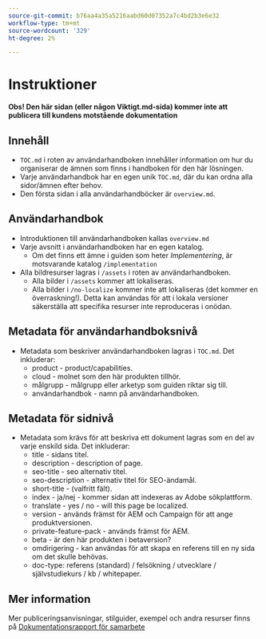 ```yaml
---
source-git-commit: b76aa4a35a5216aabd60d07352a7c4bd2b3e6e32
workflow-type: tm+mt
source-wordcount: '329'
ht-degree: 2%

---
```

# Instruktioner

**Obs! Den här sidan (eller någon Viktigt.md-sida) kommer inte att publicera till kundens motstående dokumentation**

## Innehåll

+ `TOC.md` i roten av användarhandboken innehåller information om hur du organiserar de ämnen som finns i handboken för den här lösningen.
+ Varje användarhandbok har en egen unik `TOC.md`, där du kan ordna alla sidor/ämnen efter behov.
+ Den första sidan i alla användarhandböcker är `overview.md`.

## Användarhandbok

+ Introduktionen till användarhandboken kallas `overview.md`
+ Varje avsnitt i användarhandboken har en egen katalog.
   + Om det finns ett ämne i guiden som heter *Implementering*, är motsvarande katalog `/implementation`
+ Alla bildresurser lagras i `/assets` i roten av användarhandboken.
   + Alla bilder i `/assets` kommer att lokaliseras.
   + Alla bilder i `/no-localize` kommer inte att lokaliseras (det kommer en överraskning!). Detta kan användas för att i lokala versioner säkerställa att specifika resurser inte reproduceras i onödan.

## Metadata för användarhandboksnivå

+ Metadata som beskriver användarhandboken lagras i `TOC.md`. Det inkluderar:
   + product - product/capabilities.
   + cloud - molnet som den här produkten tillhör.
   + målgrupp - målgrupp eller arketyp som guiden riktar sig till.
   + användarhandbok - namn på användarhandboken.

## Metadata för sidnivå

+ Metadata som krävs för att beskriva ett dokument lagras som en del av varje enskild sida. Det inkluderar:
   + title - sidans titel.
   + description - description of page.
   + seo-title - seo alternativ titel.
   + seo-description - alternativ titel för SEO-ändamål.
   + short-title - (valfritt fält).
   + index - ja/nej - kommer sidan att indexeras av Adobe sökplattform.
   + translate - yes / no - will this page be localized.
   + version - används främst för AEM och Campaign för att ange produktversionen.
   + private-feature-pack - används främst för AEM.
   + beta - är den här produkten i betaversion?
   + omdirigering - kan användas för att skapa en referens till en ny sida om det skulle behövas.
   + doc-type: referens (standard) / felsökning / utvecklare / självstudiekurs / kb / whitepaper.

## Mer information

Mer publiceringsanvisningar, stilguider, exempel och andra resurser finns på [Dokumentationsrapport för samarbete](https://git.corp.adobe.com/AdobeDocs/collaborative-doc-instructions)
